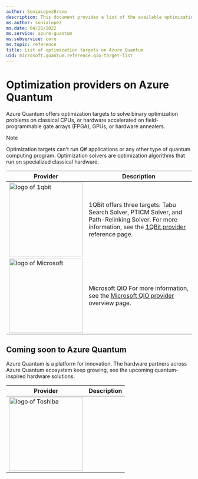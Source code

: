 ```yaml
---
author: SoniaLopezBravo
description: This document provides a list of the available optimization providers on Azure Quantum.
ms.author: sonialopez
ms.date: 04/26/2022
ms.service: azure-quantum
ms.subservice: core
ms.topic: reference
title: List of optimization targets on Azure Quantum
uid: microsoft.quantum.reference.qio-target-list
---
```


# Optimization providers on Azure Quantum

Azure Quantum offers optimization targets to solve binary optimization problems on classical CPUs, or hardware accelerated on field-programmable gate arrays (FPGA), GPUs, or hardware annealers.

> [!NOTE]
> Optimization targets can't run Q# applications or any other type of quantum computing program. Optimization solvers are optimization algorithms that run on specialized classical hardware.


| Provider | Description |
|---|---|
|<img src="~/media/logo-1qbit.png" alt="logo of 1qbit" title="logo of 1qbit" width="200" height="200"/>|1QBit offers three targets: Tabu Search Solver, PTICM Solver, and Path-Relinking Solver. For more information, see the [1QBit provider](xref:microsoft.quantum.providers.optimization.1qbit) reference page.|
|<img src="~/media/logo-microsoft.png" alt="logo of Microsoft" title="logo of Microsoft" width="200" height="200"/>| Microsoft QIO For more information, see the [Microsoft QIO provider](xref:microsoft.quantum.optimization.providers.microsoft.qio) overview page. |



## Coming soon to Azure Quantum

Azure Quantum is a platform for innovation. The hardware partners across Azure Quantum ecosystem keep growing, see the upcoming quantum-inspired hardware solutions.

| Provider | Description  |
|---|---|
|<img src="~/media/logo-toshiba.png" alt="logo of Toshiba" title="logo of Toshiba" width="200" height="200"/>||


